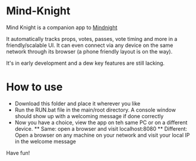 
# Mind-Knight


Mind Knight is a companion app to [Mindnight](mindnightgame.com)

It automatically tracks props, votes, passes, vote timing and more in a friendly/scalable UI. It can even connect via any device on the same network through its browser (a phone friendly layout is on the way).

It's in early development and a dew key features are still lacking.

# How to use
* Download this folder and place it wherever you like
* Run the RUN.bat file in the main/root directory. A console window should show up with a welcoming message if done correctly
* Now you have a choice, view the app on teh same PC or on a different device.
** Same: open a browser and visit localhost:8080
** Different: Open a browser on any machine on your network and visit your local IP in the welcome message

Have fun!
